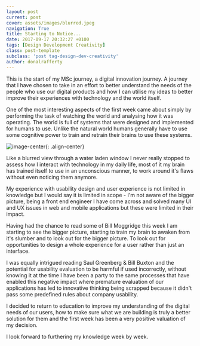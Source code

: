 ```yaml
---
layout: post
current: post
cover: assets/images/blurred.jpeg
navigation: True
title: Starting to Notice...
date: 2017-09-17 20:32:27 +0100
tags: [Design Development Creativity]
class: post-template
subclass: 'post tag-design-dev-creativity'
author: donalrafferty
---
```


This is the start of my MSc journey, a digital innovation journey. A journey that I have chosen to take in an effort to better understand the needs of the people who use our digital products and how I can utilise my ideas to better improve their experiences with technology and the world itself.

One of the most interesting aspects of the first week came about simply by performing the task of watching the world and analysing how it was operating. The world is full of systems that were designed and implemented for humans to use. Unlike the natural world humans generally have to use some cognitive power to train and retrain their brains to use these systems.

![image-center](https://firebasestorage.googleapis.com/v0/b/donals-blog.appspot.com/o/blurred.jpeg?alt=media&token=5511ebb5-fc00-4c9b-ab90-424bfd0649e9){: .align-center}

Like a blurred view through a water laden window I never really stopped to assess how I interact with technology in my daily life, most of it my brain has trained itself to use in an unconscious manner, to work around it's flaws without even noticing them anymore.

My experience with usability design and user experience is not limited in knowledge but I would say it is limited in scope - I'm not aware of the bigger picture, being a front end engineer I have come across and solved many UI and UX issues in web and mobile applications but these were limited in their impact.

Having had the chance to read some of Bill Moggridge this week I am starting to see the bigger picture, starting to train my brain to awaken from it's slumber and to look out for the bigger picture. To look out for opportunities to design a whole experience for a user rather than just an interface.

I was equally intrigued reading Saul Greenberg & Bill Buxton and the potential for usability evaluation to be harmful if used incorrectly, without knowing it at the time I have been a party to the same processes that have enabled this negative impact where premature evaluation of our applications has led to innovative thinking being scrapped because it didn't pass some predefined rules about company usability.

I decided to return to education to improve my understanding of the digital needs of our users, how to make sure what we are building is truly a better solution for them and the first week has been a very positive valuation of my decision.

I look forward to furthering my knowledge week by week.
